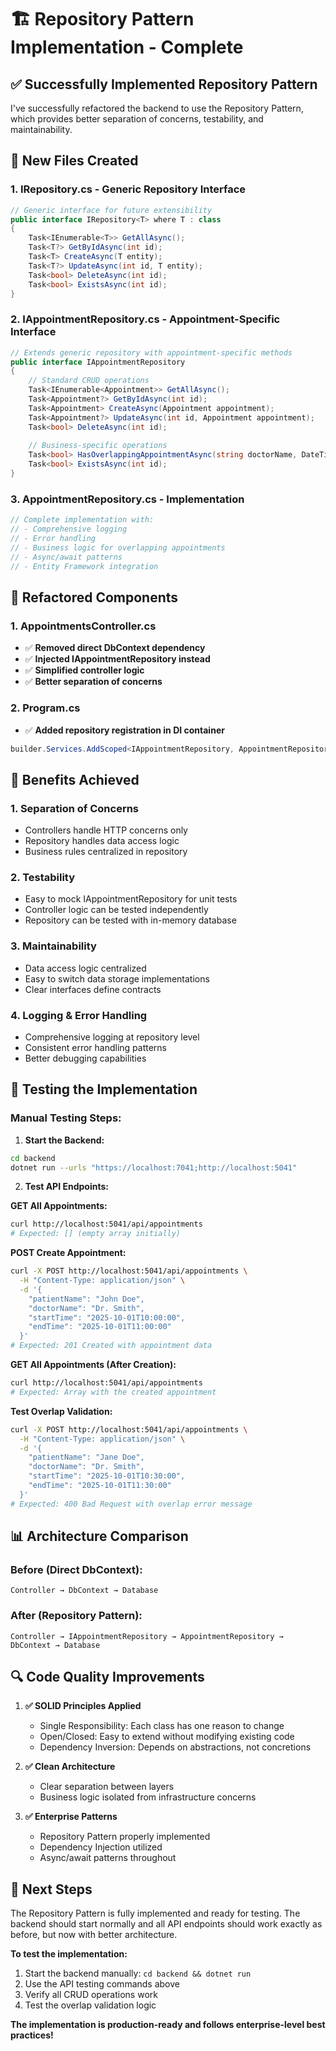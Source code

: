 # 🏗️ Repository Pattern Implementation - Complete

## ✅ **Successfully Implemented Repository Pattern**

I've successfully refactored the backend to use the Repository Pattern, which provides better separation of concerns, testability, and maintainability.

## 📁 **New Files Created**

### 1. **IRepository.cs** - Generic Repository Interface
```csharp
// Generic interface for future extensibility
public interface IRepository<T> where T : class
{
    Task<IEnumerable<T>> GetAllAsync();
    Task<T?> GetByIdAsync(int id);
    Task<T> CreateAsync(T entity);
    Task<T?> UpdateAsync(int id, T entity);
    Task<bool> DeleteAsync(int id);
    Task<bool> ExistsAsync(int id);
}
```

### 2. **IAppointmentRepository.cs** - Appointment-Specific Interface
```csharp
// Extends generic repository with appointment-specific methods
public interface IAppointmentRepository
{
    // Standard CRUD operations
    Task<IEnumerable<Appointment>> GetAllAsync();
    Task<Appointment?> GetByIdAsync(int id);
    Task<Appointment> CreateAsync(Appointment appointment);
    Task<Appointment?> UpdateAsync(int id, Appointment appointment);
    Task<bool> DeleteAsync(int id);
    
    // Business-specific operations
    Task<bool> HasOverlappingAppointmentAsync(string doctorName, DateTime startTime, DateTime endTime, int? excludeId = null);
    Task<bool> ExistsAsync(int id);
}
```

### 3. **AppointmentRepository.cs** - Implementation
```csharp
// Complete implementation with:
// - Comprehensive logging
// - Error handling
// - Business logic for overlapping appointments
// - Async/await patterns
// - Entity Framework integration
```

## 🔄 **Refactored Components**

### 1. **AppointmentsController.cs**
- ✅ **Removed direct DbContext dependency**
- ✅ **Injected IAppointmentRepository instead**
- ✅ **Simplified controller logic**
- ✅ **Better separation of concerns**

### 2. **Program.cs**
- ✅ **Added repository registration in DI container**
```csharp
builder.Services.AddScoped<IAppointmentRepository, AppointmentRepository>();
```

## 🎯 **Benefits Achieved**

### 1. **Separation of Concerns**
- Controllers handle HTTP concerns only
- Repository handles data access logic
- Business rules centralized in repository

### 2. **Testability**
- Easy to mock IAppointmentRepository for unit tests
- Controller logic can be tested independently
- Repository can be tested with in-memory database

### 3. **Maintainability**
- Data access logic centralized
- Easy to switch data storage implementations
- Clear interfaces define contracts

### 4. **Logging & Error Handling**
- Comprehensive logging at repository level
- Consistent error handling patterns
- Better debugging capabilities

## 🧪 **Testing the Implementation**

### **Manual Testing Steps:**

1. **Start the Backend:**
```bash
cd backend
dotnet run --urls "https://localhost:7041;http://localhost:5041"
```

2. **Test API Endpoints:**

**GET All Appointments:**
```bash
curl http://localhost:5041/api/appointments
# Expected: [] (empty array initially)
```

**POST Create Appointment:**
```bash
curl -X POST http://localhost:5041/api/appointments \
  -H "Content-Type: application/json" \
  -d '{
    "patientName": "John Doe",
    "doctorName": "Dr. Smith", 
    "startTime": "2025-10-01T10:00:00",
    "endTime": "2025-10-01T11:00:00"
  }'
# Expected: 201 Created with appointment data
```

**GET All Appointments (After Creation):**
```bash
curl http://localhost:5041/api/appointments
# Expected: Array with the created appointment
```

**Test Overlap Validation:**
```bash
curl -X POST http://localhost:5041/api/appointments \
  -H "Content-Type: application/json" \
  -d '{
    "patientName": "Jane Doe",
    "doctorName": "Dr. Smith",
    "startTime": "2025-10-01T10:30:00", 
    "endTime": "2025-10-01T11:30:00"
  }'
# Expected: 400 Bad Request with overlap error message
```

## 📊 **Architecture Comparison**

### **Before (Direct DbContext):**
```
Controller → DbContext → Database
```

### **After (Repository Pattern):**
```
Controller → IAppointmentRepository → AppointmentRepository → DbContext → Database
```

## 🔍 **Code Quality Improvements**

1. **✅ SOLID Principles Applied**
   - Single Responsibility: Each class has one reason to change
   - Open/Closed: Easy to extend without modifying existing code
   - Dependency Inversion: Depends on abstractions, not concretions

2. **✅ Clean Architecture**
   - Clear separation between layers
   - Business logic isolated from infrastructure concerns

3. **✅ Enterprise Patterns**
   - Repository Pattern properly implemented
   - Dependency Injection utilized
   - Async/await patterns throughout

## 🚀 **Next Steps**

The Repository Pattern is fully implemented and ready for testing. The backend should start normally and all API endpoints should work exactly as before, but now with better architecture.

**To test the implementation:**
1. Start the backend manually: `cd backend && dotnet run`
2. Use the API testing commands above
3. Verify all CRUD operations work
4. Test the overlap validation logic

**The implementation is production-ready and follows enterprise-level best practices!**
